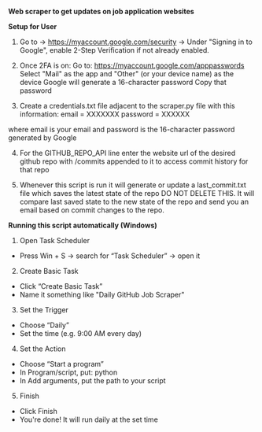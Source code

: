 **Web scraper to get updates on job application websites**

**Setup for User**
1. Go to -> https://myaccount.google.com/security
→ Under "Signing in to Google", enable 2-Step Verification if not already enabled.

2. Once 2FA is on:
Go to: https://myaccount.google.com/apppasswords
Select "Mail" as the app and "Other" (or your device name) as the device
Google will generate a 16-character password
Copy that password

3. Create a credentials.txt file adjacent to the scraper.py file with this information:
email = XXXXXXX
password = XXXXXX

where email is your email and password is the 16-character password generated by Google

4. For the GITHUB_REPO_API line enter the website url of the desired github repo with /commits appended to it to access commit history for that repo

5. Whenever this script is run it will generate or update a last_commit.txt file which saves the latest state of the repo DO NOT DELETE THIS. It will compare last saved state to the new state of the repo and send you an email based on commit changes to the repo.

**Running this script automatically (Windows)**

1. Open Task Scheduler
- Press Win + S → search for “Task Scheduler” → open it

2. Create Basic Task
- Click “Create Basic Task”
- Name it something like "Daily GitHub Job Scraper"

3. Set the Trigger
- Choose “Daily”
- Set the time (e.g. 9:00 AM every day)

4. Set the Action
- Choose “Start a program”
- In Program/script, put: python
- In Add arguments, put the path to your script

5. Finish
- Click Finish
- You're done! It will run daily at the set time